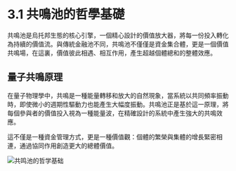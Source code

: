 # 3.1 共鳴池的哲學基礎

共鳴池是烏托邦生態的核心引擎，一個精心設計的價值放大器，將每一份投入轉化為持續的價值流。與傳統金融池不同，共鳴池不僅僅是資金集合體，更是一個價值共鳴場，在這裏，價值彼此相遇、相互作用，產生超越個體總和的整體效應。

## 量子共鳴原理

在量子物理學中，共鳴是一種能量轉移和放大的自然現象，當系統以共同頻率振動時，即使微小的週期性驅動力也能產生大幅度振動。共鳴池正是基於這一原理，將每個參與者的價值投入視為一種能量波，在精確設計的系統中產生強大的共鳴效應。

這不僅是一種資金管理方式，更是一種價值觀：個體的繁榮與集體的增長緊密相連，通過協同作用創造更大的總體價值。

![共鸣池的哲学基础](/images/图1.svg)